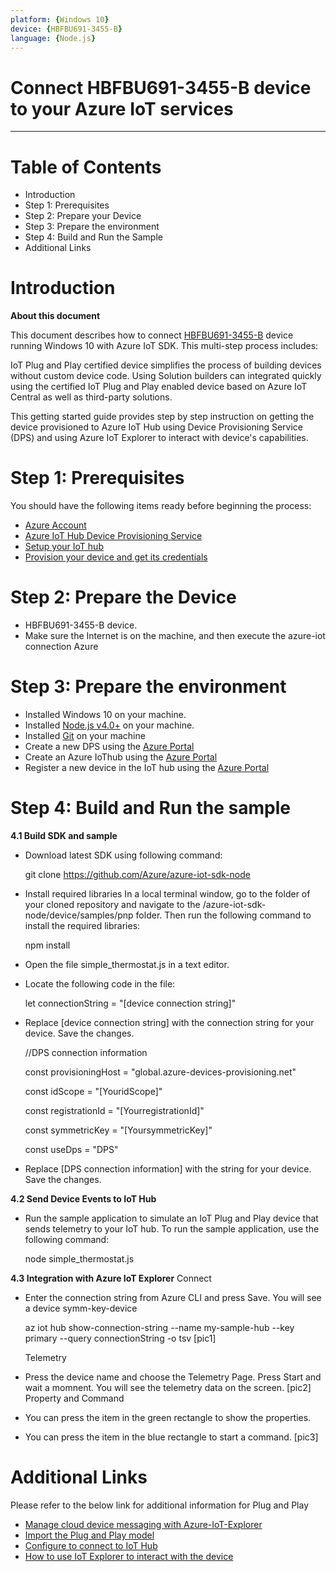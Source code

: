 ```yaml
---
platform: {Windows 10}
device: {HBFBU691-3455-B}
language: {Node.js}
---
```


Connect HBFBU691-3455-B device to your Azure IoT services
===

---
# Table of Contents

- Introduction
- Step 1: Prerequisites
- Step 2: Prepare your Device
- Step 3: Prepare the environment
- Step 4: Build and Run the Sample
- Additional Links

<a name="Introduction"></a>

# Introduction 

**About this document**

This document describes how to connect [HBFBU691-3455-B](https://www.jetwayipc.com/product/hbfbu691-3455-b-series/) device running Windows 10 with Azure IoT SDK. This multi-step process includes:

  IoT Plug and Play certified device simplifies the process of building devices without custom device
  code. Using Solution builders can integrated quickly using the certified IoT Plug and Play enabled
  device based on Azure IoT Central as well as third-party solutions.
  
  This getting started guide provides step by step instruction on getting the device provisioned to Azure
  IoT Hub using Device Provisioning Service (DPS) and using Azure IoT Explorer to interact with
  device's capabilities.

<a name="Prerequisites"></a>
# Step 1: Prerequisites

You should have the following items ready before beginning the process:
- [Azure Account](https://portal.azure.com/) 
- [Azure IoT Hub Device Provisioning Service](https://docs.microsoft.com/en-us/azure/iot-dps/quick-setup-auto-provision)
- [Setup your IoT hub](https://github.com/Azure/azure-iot-device-ecosystem/blob/master/setup_iothub.md)
- [Provision your device and get its credentials](https://github.com/Azure/azure-iot-device-ecosystem/blob/master/manage_iot_hub.md)


<a name="preparethedevice"></a>
# Step 2: Prepare the Device
- HBFBU691-3455-B device.
- Make sure the Internet is on the machine, and then execute the azure-iot connection Azure

# Step 3: Prepare the environment

- Installed Windows 10 on your machine.
- Installed [Node.js v4.0+](https://nodejs.org/) on your machine.
- Installed [Git](https://git-scm.com/download/) on your machine
- Create a new DPS using the [Azure Portal](https://portal.azure.com/) 
- Create an Azure IoThub using the [Azure Portal](https://portal.azure.com/) 
- Register a new device in the IoT hub using the [Azure Portal](https://portal.azure.com/) 


# Step 4: Build and Run the sample

**4.1 Build SDK and sample**

- Download latest SDK using following command:

  git clone https://github.com/Azure/azure-iot-sdk-node

- Install required libraries
  In a local terminal window, go to the folder of your cloned repository and navigate to the /azure-iot-sdk-node/device/samples/pnp folder. Then run the following command to       install the required libraries:

  npm install

- Open the file simple_thermostat.js in a text editor.
- Locate the following code in the file:

  let connectionString = "[device connection string]"
  
- Replace [device connection string] with the connection string for your device. Save the changes.
   
   //DPS connection information
   
   const provisioningHost = "global.azure-devices-provisioning.net"
   
   const idScope = "[YouridScope]"
   
   const registrationId = "[YourregistrationId]"
   
   const symmetricKey = "[YoursymmetricKey]"
   
   const useDps = "DPS"
  
- Replace [DPS connection information] with the string for your device. Save the changes.
  
**4.2 Send Device Events to IoT Hub**

- Run the sample application to simulate an IoT Plug and Play device that sends telemetry to your IoT hub. To run the   sample application, use the following command:

  node simple_thermostat.js



**4.3 Integration with Azure IoT Explorer**
  Connect
- Enter the connection string from Azure CLI and press Save. You will see a device symm-key-device
  
  az iot hub show-connection-string --name my-sample-hub --key primary --query connectionString -o tsv
  [pic1]
  
  Telemetry
- Press the device name and choose the Telemetry Page. Press Start and wait a momnent. You will
  see the telemetry data on the screen.
  [pic2]
  Property and Command
- You can press the item in the green rectangle to show the properties.
- You can press the item in the blue rectangle to start a command.
  [pic3]
  
  

# Additional Links

  Please refer to the below link for additional information for Plug and Play 

-   [Manage cloud device messaging with Azure-IoT-Explorer](https://github.com/Azure/azure-iot-explorer/releases)
-   [Import the Plug and Play model](https://docs.microsoft.com/en-us/azure/iot-pnp/concepts-model-repository)
-   [Configure to connect to IoT Hub](https://docs.microsoft.com/en-us/azure/iot-pnp/quickstart-connect-device-c)
-   [How to use IoT Explorer to interact with the device ](https://docs.microsoft.com/en-us/azure/iot-pnp/howto-use-iot-explorer#install-azure-iot-explorer)   
